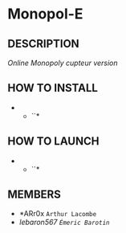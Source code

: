 # Monopol-E

## **DESCRIPTION** 

*Online Monopoly cupteur version*


## **HOW TO INSTALL** 

- * ``*


## **HOW TO LAUNCH** 

- * ``*




## **MEMBERS** 
- *ARr0x `Arthur Lacombe`
- *lebaron567 `Émeric Barotin`*
